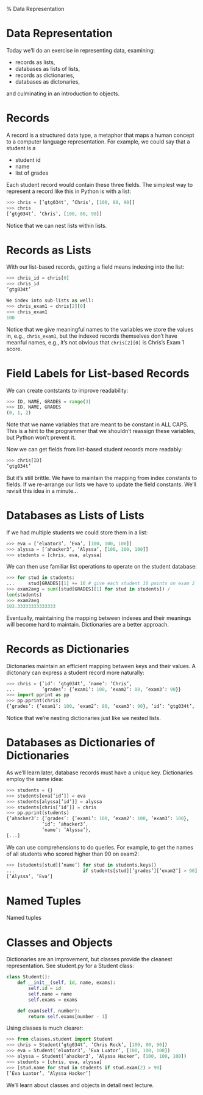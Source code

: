 % Data Representation

# Data Representation

Today we’ll do an exercise in representing data, examining:

- records as lists,
- databases as lists of lists,
- records as dictionaries,
- databases as dictonaries,

and culminating in an introduction to objects.

# Records

A record is a structured data type, a metaphor that maps a human concept to a computer language representation. For example, we could say that a student is a

- student id
- name
- list of grades

Each student record would contain these three fields. The simplest
way to represent a record like this in Python is with a list:

```Python
>>> chris = [’gtg034t’, ’Chris’, [100, 80, 90]]
>>> chris
[’gtg034t’, ’Chris’, [100, 80, 90]]
```

Notice that we can nest lists within lists.

# Records as Lists

With our list-based records, getting a field means indexing into the list:

```Python
>>> chris_id = chris[0]
>>> chris_id
’gtg034t’
```

```Python
We index into sub-lists as well:
>>> chris_exam1 = chris[2][0]
>>> chris_exam1
100
```

Notice that we give meaningful names to the variables we store the values in, e.g., `chris_exam1`, but the indexed records themselves don’t have meanful names, e.g., it’s not obvious that `chris[2][0]` is Chris’s Exam 1 score.

# Field Labels for List-based Records

We can create contstants to improve readability:

```Python
>>> ID, NAME, GRADES = range(3)
>>> ID, NAME, GRADES
(0, 1, 2)
```

Note that we name variables that are meant to be constant in ALL CAPS. This is a hint to the programmer that we shouldn’t reassign these variables, but Python won’t prevent it.

Now we can get fields from list-based student records more readably:

```Python
>>> chris[ID]
’gtg034t’
```

But it’s still brittle. We have to maintain the mapping from index constants to fields. If we re-arrange our lists we have to update the field constants. We’ll revisit this idea in a minute...

# Databases as Lists of Lists

If we had multiple students we could store them in a list:

```Python
>>> eva = [’eluator3’, ’Eva’, [100, 100, 100]]
>>> alyssa = [’ahacker3’, ’Alyssa’, [100, 100, 100]]
>>> students = [chris, eva, alyssa]
```

We can then use familiar list operations to operate on the student database:

```Python
>>> for stud in students:
...     stud[GRADES][1] += 10 # give each student 10 points on exam 2
>>> exam2avg = sum([stud[GRADES][1] for stud in students]) /
len(students)
>>> exam2avg
103.33333333333333
```

Eventually, maintaining the mapping between indexes and their meanings will become hard to maintain. Dictionaries are a better approach.

# Records as Dictionaries

Dictonaries maintain an efficient mapping between keys and their
values. A dictonary can express a student record more naturally:

```Python
>>> chris = {’id’: ’gtg034t’, ’name’: ’Chris’,
...          ’grades’: {’exam1’: 100, ’exam2’: 80, ’exam3’: 90}}
>>> import pprint as pp
>>> pp.pprint(chris)
{’grades’: {’exam1’: 100, ’exam2’: 80, ’exam3’: 90}, ’id’: ’gtg034t’, ’name’: ’Chris’}
```

Notice that we’re nesting dictionaries just like we nested lists.

# Databases as Dictionaries of Dictionaries

As we’ll learn later, database records must have a unique key. Dictionaries employ the same idea:

```Python
>>> students = {}
>>> students[eva[’id’]] = eva
>>> students[alyssa[’id’]] = alyssa
>>> students[chris[’id’]] = chris
>>> pp.pprint(students)
{’ahacker3’: {’grades’: {’exam1’: 100, ’exam2’: 100, ’exam3’: 100},
             ’id’: ’ahacker3’,
             ’name’: ’Alyssa’},
[...]
```

We can use comprehensions to do queries. For example, to get the names of all students who scored higher than 90 on exam2:

```Python
>>> [students[stud][’name’] for stud in students.keys()
...                         if students[stud][’grades’][’exam2’] > 90]
[’Alyssa’, ’Eva’]
```

# Named Tuples

Named tuples

# Classes and Objects

Dictionaries are an improvement, but classes provide the cleanest
representation. See student.py for a Student class:

```Python
class Student():
    def __init__(self, id, name, exams):
        self.id = id
        self.name = name
        self.exams = exams

    def exam(self, number):
        return self.exams[number - 1]
```

Using classes is much clearer:

```Python
>>> from classes.student import Student
>>> chris = Student(’gtg034t’, ’Chris Rock’, [100, 80, 90])
>>> eva = Student(’eluator3’, ’Eva Luator’, [100, 100, 100])
>>> alyssa = Student(’ahacker3’, ’Alyssa Hacker’, [100, 100, 100])
>>> students = [chris, eva, alyssa]
>>> [stud.name for stud in students if stud.exam(2) > 90]
[’Eva Luator’, ’Alyssa Hacker’]
```

We’ll learn about classes and objects in detail next lecture.
